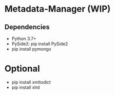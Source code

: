 # Metadata-Manager (WIP)

## Dependencies
* Python 3.7+
* PySide2: pip install PySide2
* pip install pymongo

# Optional
* pip install xmltodict
* pip install xlrd

